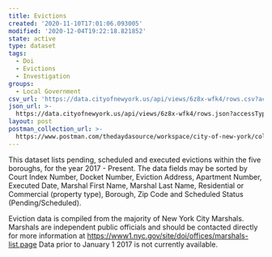 ```yaml
---
title: Evictions
created: '2020-11-10T17:01:06.093005'
modified: '2020-12-04T19:22:18.821852'
state: active
type: dataset
tags:
  - Doi
  - Evictions
  - Investigation
groups:
  - Local Government
csv_url: 'https://data.cityofnewyork.us/api/views/6z8x-wfk4/rows.csv?accessType=DOWNLOAD'
json_url: >-
  https://data.cityofnewyork.us/api/views/6z8x-wfk4/rows.json?accessType=DOWNLOAD
layout: post
postman_collection_url: >-
  https://www.postman.com/thedaydasource/workspace/city-of-new-york/collection/15909983-619fb568-5eeb-436e-bec1-d0041e635085
---
```

This dataset lists pending, scheduled and executed evictions within the five boroughs, for the year 2017 - Present.  The data fields may be sorted by Court Index Number, Docket Number, Eviction Address, Apartment Number, Executed Date, Marshal First Name, Marshal Last Name, Residential or Commercial (property type), Borough, Zip Code and Scheduled Status (Pending/Scheduled).

Eviction data is compiled from the majority of New York City Marshals.  Marshals are independent public officials and should be contacted directly for more information at https://www1.nyc.gov/site/doi/offices/marshals-list.page Data prior to January 1 2017 is not currently available.
